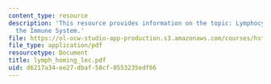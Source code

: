 ```yaml
---
content_type: resource
description: 'This resource provides information on the topic: Lymphocyte Homing in
  the Immune System.'
file: https://ol-ocw-studio-app-production.s3.amazonaws.com/courses/hst-176-cellular-and-molecular-immunology-fall-2005/d6217a34ee27dbaf58cf0553235edf66_lymph_homing_lec.pdf
file_type: application/pdf
resourcetype: Document
title: lymph_homing_lec.pdf
uid: d6217a34-ee27-dbaf-58cf-0553235edf66
---
```

